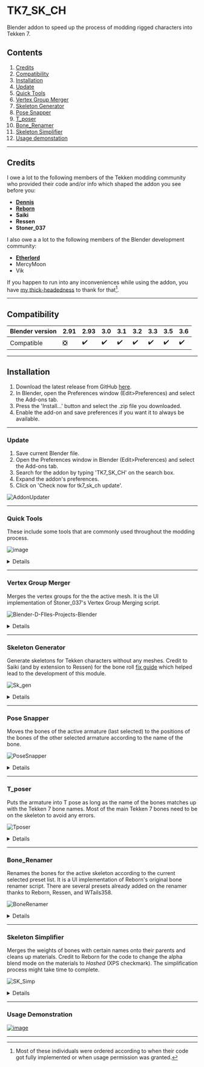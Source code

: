 # TK7_SK_CH

Blender addon to speed up the process of modding rigged characters into Tekken 7. 

## Contents
1. [Credits](#credits)
2. [Compatibility](#compatibility)
3. [Installation](#installation)
4. [Update](#update)
5. [Quick Tools](#quick_tools)
6. [Vertex Group Merger](#vertex_group_merger)
7. [Skeleton Generator](#skeleton_generator)
8. [Pose Snapper](#pose_snapper)
9. [T_poser](#t_poser)
10. [Bone_Renamer](#boner_renamer)
11. [Skeleton Simplifier](#skeleton_simplifier)
12. [Usage demonstation](#demo)
---

<a name="credits"></a>
## Credits
I owe a lot to the following members of the Tekken modding community who provided their code and/or info which shaped the addon you see before you:
* [**Dennis**](https://github.com/DennisStanistan)
* [**Reborn**](https://github.com/CDDTreborn)
* **Saiki**
* **Ressen**
* **Stoner_037**
 
I also owe a a lot to the following members of the Blender development community:
* [**Etherlord**](https://etherlord.gumroad.com/)
* MercyMoon
* Vik


If you happen to run into any inconveniences while using the addon, you have [my thick-headedness](https://github.com/Ludenous1) to thank for that[^1]. 

---

<a name="compatibility"></a>
## Compatibility
| Blender version | 2.91 | 2.93 | 3.0 |  3.1 | 3.2 | 3.3 | 3.5 |3.6 |
| ------------- | ------------- | ------------- | ------------- |------------- |------------- |------------- |------------- |------------- |
| Compatible | :negative_squared_cross_mark:| :heavy_check_mark:  | :heavy_check_mark: | :heavy_check_mark: | :heavy_check_mark: | :heavy_check_mark: | :heavy_check_mark: | :heavy_check_mark: |


---

<a name="installation"></a>
## Installation
1. Download the latest release from GitHub [here](https://github.com/Ludenous1/TK7_SK_CH/releases).
2. In Blender, open the Preferences window (Edit>Preferences) and select the Add-ons tab.
3. Press the 'Install...' button and select the .zip file you downloaded.
4. Enable the add-on and save preferences if you want it to always be available.

---
<a name="update"></a>
### Update
1. Save current Blender file.
2. Open the Preferences window in Blender (Edit>Preferences) and select the Add-ons tab.
3. Search for the addon by typing 'TK7_SK_CH' on the search box.
4. Expand the addon's preferences.
5. Click on 'Check now for tk7_sk_ch update'.
   
![AddonUpdater](https://github.com/Ludenous1/TK7_SK_CH/assets/99399209/7bdc4929-0daf-401b-97d5-2530fa87673f)

---
<a name="quick_tools"></a>
### Quick Tools
These include some tools that are commonly used throughout the modding process.

![image](https://user-images.githubusercontent.com/99399209/190008787-be57df7e-77ee-4171-8b4e-743b48b9d15a.png)

<details>
  <summary>Details</summary>
  
+ `Scene setup`: Adjusts the scene units based on the info Dennis provided on the original [custom mesh guide](https://tekkenmods.com/guide/51/importing-custom-meshes-to-tekken-7-using-blender). 
+ `FBX Export`: Exports an active armature with the appropriate export settings for Tekken7 as long as the blend file is saved and there's only one armature on the scene.
+ `Merge bones to`: Merges the weights of the bones to each bones' `parents` or to the `active` bone (the last selected bone). The bones need to be selected in edit mode.
+ `Apply Pose`: Applies the pose of the active armature. 
+ `Fix bones`: Copies the bone properties in edit mode from a selected reference armature onto the last selected armature.
+ `Disable hierarchy`: Temporarily disables the bone hierarchy for the active armature allowing isolated movement / adjustment of bones in pose mode.
 

</details>


---
<a name="vertex_group_merger"></a>
### Vertex Group Merger
Merges the vertex groups for the the active mesh. It is the UI implementation of Stoner_037's Vertex Group Merging script.
 
![Blender-D-FIles-Projects-Blender](https://github.com/Ludenous1/TK7_SK_CH/assets/99399209/cb161c95-9a64-4e39-93b7-3105152c8c3f)


  <details>
  <summary>Details</summary>
  
  ![VertexGroupMerger](https://github.com/Ludenous1/TK7_SK_CH/assets/99399209/027879a1-eeee-4262-8619-dd29f34e6b4b)

   What it does:
   + Merges the vertex groups for an active mesh. 
   + If the new vertex group's name already exists, it'll create a new group with a similar name unless the old one was removed.


   Options:
   + - [x] **Remove merged vertex groups**:  Removes all the vertex groups that were merged and only keeps the one with the new name.


  Conditions for proper activation:
  + Object mode or Edit mode
</details>


---
<a name="skeleton_generator"></a>
### Skeleton Generator
Generate skeletons for Tekken characters without any meshes. Credit to Saiki (and by extension to Ressen) for the bone roll [fix guide](https://tekkenmods.com/guide/42/fix-bone-roll-issue-without-3ds-max-for-rigging-updated) which helped lead to the development of this module.
 
![Sk_gen](https://user-images.githubusercontent.com/99399209/188280510-d6884bc1-e1f6-496b-94b7-e8743fd81711.gif)


  <details>
  <summary>Details</summary>
  
  ![image](https://user-images.githubusercontent.com/99399209/188228602-94363f1f-8538-4151-913e-09d6573976ca.png)
  
   What it does:
   + Generates the skeletons for the Tekken 7 cast including Noctis and Geese. 
   + The bones in the generated skeleton have the correct roll and are in the correct position (I've tested it on about 13 characters).
   + It only generates the skeletons for the characters selected without any meshes.


   Options:
   + `Char`: The abreviation for the character you want to generate the skeleton of (Set to `aki` or Armor King by default).
   + `Type`: Specifies the type of skeleton generated whether it's in `glTF` or `PSK` format (Set to `glTF` by default).
   + `Bones included`: Specifies what bones to include in the generated skeleton. `All bones` generates all staple bones within a character's skeleton while `Main bones only` just generates the bones that don't have "offset" or "null" in their name (Set to `All bones` by default).


  Conditions for proper activation:
  + Object mode



</details>

---
<a name="pose_snapper"></a>
### Pose Snapper
Moves the bones of the active armature (last selected) to the positions of the bones of the other selected armature according to the name of the bone. 
 
 
![PoseSnapper](https://user-images.githubusercontent.com/99399209/188280485-e8303403-6532-4200-bb5a-4fafcbf9e09d.gif)
 

 
  <details>
  <summary>Details</summary>
  
  ![image](https://user-images.githubusercontent.com/99399209/188228550-4b498802-29fa-4ab8-a8d9-7e95b75fb20c.png)
  
   What it does:
   + Moves bones with matching names in pose mode to their corresponding position on the other selected armature.
   + Doesn't change the rotation of the bones, just their position.

   
   Options:
   + - [x] **Autoscale**: Scales the entire skeleton so that the 'Spine1' bones in both skeletons line up (Optional).
   + `Simple`: Moves individual bones locations in pose mode so bones with identical names between the 2 selected skeleton line up.
   + `Advanced`: Moves and scales individual bones in pose mode so bones with identical names between the 2 selected skeleton line up (Experimental).


  Conditions for proper activation:
  + Object mode or pose mode.
  + Applied when exactly 2 armatures are selected and the adjustments will be applied to the one selected last.
  + Most of the main Tekken 7 bones need to be present and following the same naming convention as Tekken 7 (Only required if *Autoscale* or `advanced` mode is set)
  + All the viewport transfroms should be applied on the skeleton (Ctrl + A ---> All tranforms) as well as the pose (i.e. pose needs to be applied too). 



</details>



---
<a name="t_poser"></a>
### T_poser
Puts the armature into T pose as long as the name of the bones matches up with the Tekken 7 bone names. Most of the main Tekken 7 bones need to be on the skeleton to avoid any errors.

![Tposer](https://user-images.githubusercontent.com/99399209/188280453-fd3c1dfc-930a-4846-aaa4-749f2d9dc532.gif)
 

 
 <details>
  <summary>Details</summary>
  
  ![image](https://user-images.githubusercontent.com/99399209/198875887-e7723dc0-53b8-4193-ad40-29d50a0c60b7.png)
  
   What it does:
   + T-poses most of the main bones in a skeleton as long as the bone names follow Tekken 7's naming convetion (except for the head bone).

   Options:
   + - [x] **connect main bones**: Connects the limb bones together in edit mode to make the skeleton ready for T posing (Optional, On by default).
   + - [ ] **Fix finger tips**: Rotates the finger tip bones so that they're pointing in the direction of the mesh they control (Optional, Off by default).
   + - [ ] **Apply to spine bones**: Attemps to make the spine bones line up vertically in pose mode (Optional, Off by default).

  Conditions for proper activation:
  + Object mode or pose mode.
  + Applied on a single active armature on the viewport.
  + Most of the main Tekken 7 bones need to be present and following the same naming convention as Tekken 7 (Hand bones, spine bones, limb bones, and Neck).
  + All the viewport transfroms should be applied on the skeleton (Ctrl + A ---> All tranforms) as well as the pose (i.e. pose needs to be applied too).
  + The bones need to be already in the correct position so that the T-poser can rotate them properly.



</details>

---

<a name="boner_renamer"></a>
### Bone_Renamer
Renames the bones for the active skeleton according to the current selected preset list. It is a UI implementation of Reborn's original bone renamer script. There are several presets already added on the renamer thanks to Reborn, Ressen, and WTails358.

![BoneRenamer](https://user-images.githubusercontent.com/99399209/188280431-c323d60a-8c8a-4529-ac34-47806fc8ce36.gif)




<details>
  <summary>Details</summary>
  
  ![image](https://user-images.githubusercontent.com/99399209/190012511-8fcbf0b8-a24b-4fbe-8ca5-6ae5754cfce9.png)
  
   What it does:
   + Renames the bones of an active armature.
   + Stores renaming lists as presets for later use.
   + Allows modifying the renaming list through the UI.
   
   Options:
   + ![image](https://user-images.githubusercontent.com/99399209/197341581-9fd7be25-c5d5-47dd-ab80-22fccc1482cf.png)
`Auto bone matching`: &nbsp; &nbsp; &nbsp; &nbsp; &nbsp; &nbsp; &nbsp; Autofills the selected list based on detected matching bones (Optional and Experimental. It only works for custom skeleton structures with certain features).
   + - [ ] **Merge bones with same / similar names**:  Merges bone weights for the bones that end up with the a same or similar name. The parent would be the first renamed bone if the new bone names are identical. If the new bone name is the same as that of an existing bone, the bone weights are still going to get merged even if they're aren't both shown on the list (Optional, Off by default)

  Conditions for proper activation:
  + Object mode or edit mode.
  + Applied on a single active armature on the viewport.
  + All the viewport transfroms should be applied on the skeleton (Ctrl + A ---> All tranforms) as well as the pose for the *Auto bone matching* to function properly.
</details>

---

<a name="skeleton_simplifier"></a>
### Skeleton Simplifier
Merges the weights of bones with certain names onto their parents and cleans up materials. Credit to Reborn for the code to change the alpha blend mode on the materials to *Hashed* (XPS checkmark). The simplification process might take time to complete. 

![SK_Simp](https://user-images.githubusercontent.com/99399209/188280415-2795bca8-f86d-48d0-8497-6449ca6a575b.gif)

<details>
  <summary>Details</summary>
  
  ![image](https://user-images.githubusercontent.com/99399209/198875863-e7423e48-835f-40f7-ab7d-a54b1686495e.png)
  
   What it does:
  + Merges all bones weights that have the keywords listed in their names (ex: "ctr", "null", "offset",  ...) to thier parents (or ancestors).
  + Connects the main bones in the skeleton (such as the spine bones, limb bones, etc). 
  + Removes duplicate materials with different names but the exact same shader properties (material slot clean up).
  + Changes the blend mode for all materials to *Hashed*
  
  Options:
  +  - [x] **connect main bones**: Connect the main limb bones and the spine bones in edit mode (Optional, On by default).
  +  - [x] **remove bones**: Remove all the bones that contain listed keywords (ex: "ctr", "null", "offset",  ...) in their name from the skeleton after they've got merged (Optional, On by default).
  + - [ ] **Join meshes**: Joins the children meshes or separates them according to the materials (Optional, Off by default so it will separate them according to the material slots if left unchecked)
  + - [x] **XPS**: Changes the alpha blend mode settings on every material on all the meshes attached to the skeleton to *Hashed* (Optional, On by default).
  

  Conditions for proper activation:
  + Object mode or Edit mode.
  + Applied on a single active armature on the viewport.
  + All the viewport transfroms should be applied on the skeleton prior (Ctrl + A ---> All tranforms)
  + Children meshes of the armature should all be visible on the viewport.


</details>

---
<a name="demo"></a>
### Usage Demonstration

[![image](https://user-images.githubusercontent.com/99399209/192145961-e3c3dff3-e64b-4959-81e9-6c0d3e0c0e39.png)](https://www.youtube.com/watch?v=kA3ey4t1XMg)


 - - - -


[^1]: Most of these individuals were ordered according to when their code got fully implemented or when usage permission was granted. 
